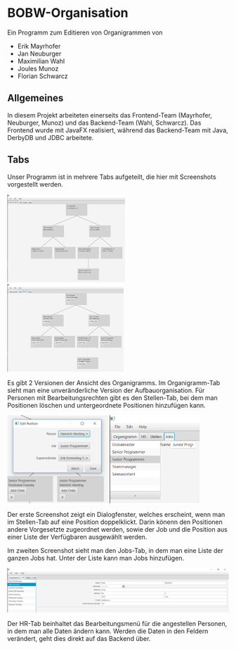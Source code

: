 # BOBW-Organisation
Ein Programm zum Editieren von Organigrammen von
 * Erik Mayrhofer
 * Jan Neuburger
 * Maximilian Wahl
 * Joules Munoz
 * Florian Schwarcz

## Allgemeines
In diesem Projekt arbeiteten einerseits das Frontend-Team (Mayrhofer, Neuburger, Munoz) und das Backend-Team (Wahl, Schwarcz). Das Frontend wurde mit JavaFX realisiert, während das Backend-Team mit Java, DerbyDB und JDBC arbeitete.

## Tabs
Unser Programm ist in mehrere Tabs aufgeteilt, die hier mit Screenshots vorgestellt werden.

<img src="docs/img/OrgStruct.png" height="200px"/>
<img src="docs/img/Positions.png" height="200px"/>

Es gibt 2 Versionen der Ansicht des Organigramms. Im Organigramm-Tab sieht man eine unveränderliche Version der Aufbauorganisation. Für Personen mit Bearbeitungsrechten gibt es den Stellen-Tab, bei dem man Positionen löschen und untergeordnete Positionen hinzufügen kann.

<img src="docs/img/PositionEdit.png" height="200px"/>
<img src="docs/img/Jobs.png" height="200px"/>

Der erste Screenshot zeigt ein Dialogfenster, welches erscheint, wenn man im Stellen-Tab auf eine Position doppelklickt. Darin könenn den Positionen andere Vorgesetzte zugeordnet werden, sowie der Job und die Position aus einer Liste der Verfügbaren ausgewählt werden.

Im zweiten Screenshot sieht man den Jobs-Tab, in dem man eine Liste der ganzen Jobs hat. Unter der Liste kann man Jobs hinzufügen.

<img src="docs/img/HumanRes.png" width="600px"/>

Der HR-Tab beinhaltet das Bearbeitungsmenü für die angestellen Personen, in dem man alle Daten ändern kann. Werden die Daten in den Feldern verändert, geht dies direkt auf das Backend über.